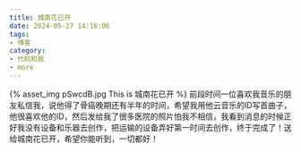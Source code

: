 ```yaml
---
title: 城南花已开
date: 2024-05-27 14:16:06
tags:
- 博客
category:
- 代码和我
- more
---
```

{% asset_img pSwcdB.jpg This is 城南花已开 %}
前段时间一位喜欢我音乐的朋友私信我，说他得了骨癌晚期还有半年的时间，希望我用他云音乐的ID写首曲子，他很喜欢他的ID，然后发给我了很多医院的照片怕我不相信，我看到消息的时候正好我没有设备和乐器去创作，把运输的设备弄好第一时间去创作，终于完成了！送给城南花已开，希望你能听到，一切都好！